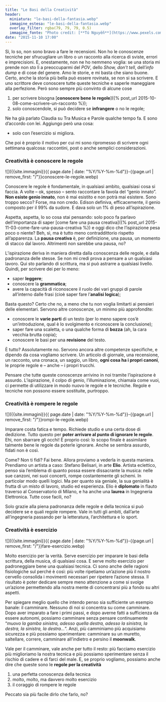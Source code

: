 ```yaml
---
title: "Le Basi della Creatività"
header:
  miniatura: "le-basi-della-fantasia.webp"
  immagine_estesa: "le-basi-della-fantasia.webp"
  overlay_filter: rgba(79, 79, 79, 0.5)
  immagine_fonte: "Photo credit: [**Tú Nguyễn**](https://www.pexels.com/@tu-nguy-n-709154)"
date: "2015-11-10 17:00"
---
```


Sì, lo so, non sono bravo a fare le recensioni. Non ho le conoscenze tecniche per sfrucugliare un libro o un racconto alla ricerca di sviste, errori e imprecisioni. E, onestamente, non ne ho nemmeno voglia: se una storia mi prende non sto lì a preoccuparmi del _POV_, dello _Show, don’t tell_, dell’_info dump_ e di cose del genere. Amo le storie, e mi basta che siano buone. Certo, anche la storia più bella può essere rovinata, se non si sa scrivere. E uno scrittore deve conoscere tutte queste tecniche e saperle maneggiare alla perfezione. Però sono sempre più convinto di alcune cose

  1. per scrivere bisogna [**conoscere bene le regole**]({% post_url 2015-10-08-come-scrivere-un-racconto %});
  2. solo conoscendole, si può decidere se **infrangere** o no le regole;

Ne ha già parlato Claudia su Tra Musica e Parole qualche tempo fa. E sono d’accordo con lei. Aggiungo però una cosa:

  - solo con l’esercizio si migliora.

Che poi è proprio il motivo per cui mi sono ripromesso di scrivere ogni settimana qualcosa: raccontini, post o anche semplici considerazioni.

### Creatività è conoscere le regole

![]({{site.immagini}}{{ page.date | date: "%Y/%Y-%m-%d"}}-{{page.url | remove_first: "/"}}conoscere-le-regole.webp)

Conoscere le regole è fondamentale, in qualsiasi ambito, qualsiasi cosa si faccia. A volte – ok, spesso – sento raccontare la favola del “genio innato”. **Non esiste genio innato**, non è mai esistito e non potrà mai esistere. Sono troppo secco? Forse, ma non credo.  Edison definiva, efficacemente, il genio composto per il 99% da sudore. E dava solo un 1% di peso all’ispirazione.

Aspetta, aspetta, lo so cosa stai pensando: solo poco fa parlavo dell’importanza di saper [come fare una pausa creativa]({% post_url 2015-11-03-come-fare-una-pausa-creativa %}) e oggi dico che l’ispirazione pesa poco o niente? Beh, sì, ma è tutto meno contraddittorio rispetto all’apparenza. La **pausa creativa** è, per definizione,  una pausa, un momento di stacco dal lavoro. Altrimenti non sarebbe una pausa, no?

L’ispirazione deriva in maniera diretta dalla conoscenza delle regole, e dalla padronanza delle stesse. Se non mi credi prova a pensare a un qualsiasi lavoro. Qui sto parlando di scrittura, ma si può astrarre a qualsiasi livello. Quindi, per scrivere dei per lo meno:

  - saper **leggere**;
  - conoscere la **grammatica**;
  - avere la capacità di riconoscere il ruolo dei vari gruppi di parole all’interno dalle frasi (cioè saper fare l’**analisi logica**);

Basta questo? Certo che no, a meno che tu non voglia limitarti ai pensieri delle elementari. Servono altre conoscenze, un minimo più approfondite:

  - conoscere le **varie parti** di un testo (per lo meno sapere cos’è un’introduzione, qual è lo svolgimento e riconoscere la conclusione);
  - saper fare una scaletta, o una qualche forma di **bozza** (ah, la cara vecchia brutta copia);
  - conoscere le basi per una **revisione** del testo.

È tutto? Assolutamente no. Servono ancora altre competenze specifiche, e dipendo da cosa vogliamo scrivere. Un articolo di giornale, una recensione, un racconto, una cronaca, un saggio, un libro, **ogni cosa ha i propri canoni**, le proprie regole e – anche – i propri trucchi.

Pensare che tutte queste conoscenze arrivino in noi tramite l’ispirazione è assurdo. L’ispirazione, il colpo di genio, l’illuminazione, chiamala come vuoi, ci permette di utilizzare in modo nuovo le regole e le tecniche. Regole e tecniche non possono essere sostituite, purtroppo.

### Creatività è rompere le regole

![]({{site.immagini}}{{ page.date | date: "%Y/%Y-%m-%d"}}-{{page.url | remove_first: "/"}}rompi-le-regole.webp)

Imparare costa fatica e tempo. Richiede studio e una certa dose di dedizione. Tutto questo per **poter arrivare al punto di ignorare le regole**. Ehi, non sbarrare gli occhi! È proprio così: lo scopo finale è assimilare talmente bene le regole da poterle ignorare. Anche se sembra assurdo, fidati non è così.

Come? Non ti fidi? Fai bene. Allora proviamo a vederla in questa maniera. Prendiamo un artista a caso: Stefano Belisari, in arte **Elio**. Artista eclettico, penso sia l’emblema di quanto possa essere dissacrante la musica: nelle sue canzoni, nei suoi concerti, rompe costantemente gli schemi. In particolar modo quelli logici. Ma per quanto sia geniale, la sua genialità è frutta di un misto di lavoro, studio ed esperienza. Elio è **diplomato** in flauto traverso al Conservatorio di Milano, e ha anche una **laurea** in Ingegneria Elettronica. Tutte cose facili, no?

Solo grazie alla piena padronanza delle regole e della tecnica si può decidere se e quali regole rompere. Vale in tutti gli ambiti, dall’arte all’ingegneria passando per la letteratura, l’architettura e lo sport.

### Creatività è esercizio

![]({{site.immagini}}{{ page.date | date: "%Y/%Y-%m-%d"}}-{{page.url | remove_first: "/"}}fare-esercizio.webp)

Molto esercizio per la verità. Serve esercizio per imparare le basi della scrittura, della musica, di qualsiasi cosa. E serve molto esercizio per padroneggiare bene una qualsiasi tecnica. Ci sono anche delle ragioni fisiologiche sul perché è così: più volte ripetiamo un’azione più il nostro cervello consolida i movimenti necessari per ripetere l’azione stessa. Il risultato è poter dedicare sempre meno attenzione a come si svolge un’azione permettendo alla nostra mente di concentrarsi più a fondo su altri aspetti.

Per spiegare meglio quello che intendo penso sia sufficiente un esempio banale: il camminare. Nessuno di noi si concentra su come camminare. Dopo aver imparato a fare i primi passi, e dopo averne fatti a sufficienza da essere autonomi, possiamo camminare senza pensare continuamente “_muovo la gamba sinistra, adesso quella destra, adesso la sinistra, la destra, la sinistra, la destra…_“. Anzi, più camminiamo più acquisiamo sicurezza e più possiamo sperimentare: camminare su un muretto, saltellare, correre, camminare all’indietro e persino il **moonwalk**.

Vale per il camminare, vale anche per tutto il resto: più facciamo esercizio più miglioriamo la nostra tecnica e più possiamo sperimentare senza il rischio di cadere e di farci del male. E, se proprio vogliamo, possiamo anche dire che queste sono le **regole per la creatività**

  1. una perfetta conoscenza della tecnica
  2. molto, molto, ma davvero molto esercizio
  3. il coraggio di rompere le regole

Peccato sia più facile dirlo che farlo, no?
